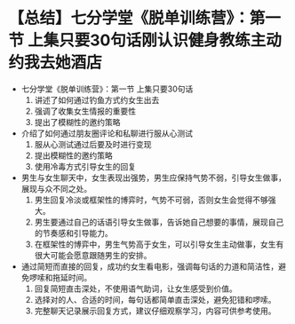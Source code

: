 # 【总结】七分学堂《脱单训练营》：第一节 上集只要30句话刚认识健身教练主动约我去她酒店

-   七分学堂《脱单训练营》：第一节 上集只要30句话
    1.  讲述了如何通过钓鱼方式约女生出去
    2.  强调了收集女生情报的重要性
    3.  提出了模糊性的邀约策略
-   介绍了如何通过朋友圈评论和私聊进行服从心测试
    1.  服从心测试通过后要及时进行变现
    2.  提出模糊性的邀约策略
    3.  使用冷毒方式引导女生的回复
-   男生与女生聊天中，女生表现出强势，男生应保持气势不弱，引导女生做事，展现与众不同之处。
    1.  男生回复冷淡或框架性的博弈时，气势不可弱，否则女生会觉得不够强大。
    2.  男生要通过自己的话语引导女生做事，告诉她自己想要的事情，展现自己的节奏感和引导能力。
    3.  在框架性的博弈中，男生气势高于女生，可以引导女生主动做事，女生有很大可能会愿意跟随男生的安排。
-   通过简短而直接的回复，成功约女生看电影，强调每句话的力道和简洁性，避免啰嗦和拖延时间。
    1.  回复简短直击深处，不使用语气助词，让女生感受到价值。
    2.  选择对的人、合适的时间，每句话都简单直击深处，避免犯错和啰嗦。
    3.  完整聊天记录展示回复方式，建议仔细观察学习，内容可供参考使用。